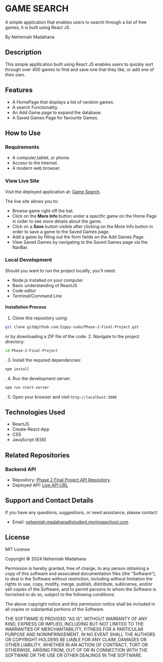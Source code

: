 # GAME SEARCH

A simple application that enables users to search through a list of free games, it is built using React JS.

By Nehemiah Madahana

## Description

This simple appllication built using React JS enables users to quickly sort through over 400 games to find and save one that they like, or add one of their own.

## Features

- A HomePage that displays a list of random games.
- A search Functionality.
- An Add Game page to expand the database.
- A Saved Games Page for favourite Games.

## How to Use

### Requirements

- A computer,tablet, or phone.
- Access to the Internet.
- A modern web browser.

### View Live Site

Visit the deployed application at: [Game Search](https://game-finder-sdf-ft11.netlify.app).

The live site allows you to:

- Browse game right off the bat.
- Click on the **More Info** button under a specific game on the Home Page in order to see more details about the game.
- Click on a **Save** button visible after clicking on the More Info button in order to save a game to the Saved Games page.
- Add a game by filling out the form fields on the Add Games Page.
- View Saved Games by navigating to the Saved Games page via the NavBar.

### Local Development

Should you want to run the project locallly, you'll need:

- Node.js installed on your computer
- Basic understanding of ReactJS
- Code editor
- Terminal/Command Line

#### Installation Process

1. Clone this repository using:

 ```bash
 git clone git@github.com:Zippy-sudo/Phase-2-Final-Project.git
 ```

 or by downloading a ZIP file of the code.
2. Navigate to the project directory:

 ```bash
 cd Phase-2-Final-Project
 ```

 .
3. Install the required dependencies:

 ```bash
 npm install
 ```

 .
4. Run the development server:

 ```bash
 npm run start-server
 ```

 .
5. Open your browser and visit `http://localhost:3000`

## Technologies Used

- ReactJS
- Create-React-App
- CSS
- JavaScript (ES6)

## Related Repositories

### Backend API

- Repository: [Phase 2 Final Project API Repository](https://github.com/Zippy-sudo/Phase-2-Final-Project-db.git).
- Deployed API: [Live API URL](https://phase-2-final-project-db.onrender.com)

## Support and Contact Details

If you have any questions, suggestions, or need assistance, please contact:

- Email: <nehemiah.madahana@student.moringaschool.com>

## License

MIT License

Copyright &copy; 2024 Nehemiah Madahana

Permission is hereby granted, free of charge, to any person obtaining a copy of this software and associated documentation files (the "Software"), to deal in the Software without restriction, including without limitation the rights to use, copy, modify, merge, publish, distribute, sublicense, and/or sell copies of the Software, and to permit persons to whom the Software is furnished to do so, subject to the following conditions:

The above copyright notice and this permission notice shall be included in all copies or substantial portions of the Software.

THE SOFTWARE IS PROVIDED "AS IS", WITHOUT WARRANTY OF ANY KIND, EXPRESS OR IMPLIED, INCLUDING BUT NOT LIMITED TO THE WARRANTIES OF MERCHANTABILITY, FITNESS FOR A PARTICULAR PURPOSE AND NONINFRINGEMENT. IN NO EVENT SHALL THE AUTHORS OR COPYRIGHT HOLDERS BE LIABLE FOR ANY CLAIM, DAMAGES OR OTHER LIABILITY, WHETHER IN AN ACTION OF CONTRACT, TORT OR OTHERWISE, ARISING FROM, OUT OF OR IN CONNECTION WITH THE SOFTWARE OR THE USE OR OTHER DEALINGS IN THE SOFTWARE.
